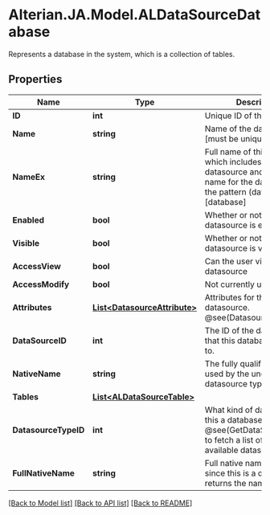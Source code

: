 # Alterian.JA.Model.ALDataSourceDatabase
Represents a database in the system, which is a collection of tables.

## Properties

Name | Type | Description | Notes
------------ | ------------- | ------------- | -------------
**ID** | **int** | Unique ID of the datasource | [optional] 
**Name** | **string** | Name of the datasource [must be unique] | [optional] 
**NameEx** | **string** | Full name of this database, which includes in the datasource and the native name for the database in the pattern (datasource).[database] | [optional] 
**Enabled** | **bool** | Whether or not this datasource is enabled | [optional] 
**Visible** | **bool** | Whether or not this datasource is visible | [optional] 
**AccessView** | **bool** | Can the user view this datasource | [optional] 
**AccessModify** | **bool** | Not currently used | [optional] 
**Attributes** | [**List&lt;DatasourceAttribute&gt;**](DatasourceAttribute.md) | Attributes for this datasource.  @see(DatasourceAttribute) | [optional] 
**DataSourceID** | **int** | The ID of the datasource that this database belongs to. | [optional] 
**NativeName** | **string** | The fully qualified name as used by the underlying datasource type. | [optional] 
**Tables** | [**List&lt;ALDataSourceTable&gt;**](ALDataSourceTable.md) |  | [optional] 
**DatasourceTypeID** | **int** | What kind of datasource is this a database from?  See @see(GetDataSourceTypes) to fetch a list of the available datasource types. | [optional] 
**FullNativeName** | **string** | Full native name for this; since this is a database, just returns the name | [optional] 

[[Back to Model list]](../README.md#documentation-for-models) [[Back to API list]](../README.md#documentation-for-api-endpoints) [[Back to README]](../README.md)

